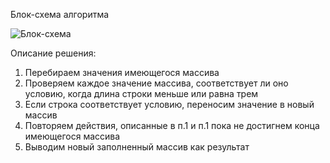 Блок-схема алгоритма

![Блок-схема](algoritm.PNG)


Описание решения:
1.	Перебираем значения имеющегося массива
2.	Проверяем каждое значение массива, соответствует ли оно условию, когда длина строки меньше или равна трем
3.	Если строка соответствует  условию, переносим значение в новый массив
4.	Повторяем действия, описанные в п.1 и п.1  пока не достигнем конца имеющегося массива
5.	Выводим новый заполненный массив как результат

